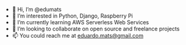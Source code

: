- 👋 Hi, I’m @edumats
- 👀 I’m interested in Python, Django, Raspberry Pi
- 🌱 I’m currently learning AWS Serverless Web Services
- 💞️ I’m looking to collaborate on open source and freelance projects
- 📫 You could reach me at eduardo.mats@gmail.com

<!---
edumats/edumats is a ✨ special ✨ repository because its `README.md` (this file) appears on your GitHub profile.
You can click the Preview link to take a look at your changes.
--->
